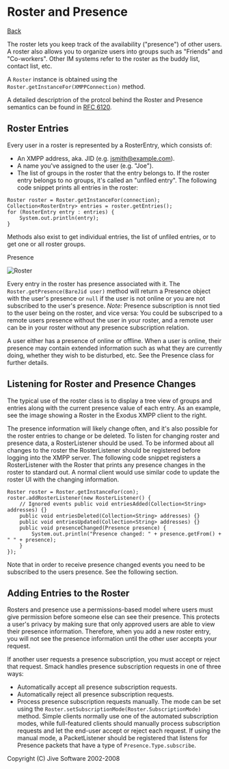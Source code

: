 Roster and Presence
===================

[Back](index.md)

The roster lets you keep track of the availability ("presence") of other
users. A roster also allows you to organize users into groups such as
"Friends" and "Co-workers". Other IM systems refer to the roster as the buddy
list, contact list, etc.

A `Roster` instance is obtained using the `Roster.getInstanceFor(XMPPConnection)` method.

A detailed descriptrion of the protcol behind the Roster and Presence
semantics can be found in [RFC
6120](https://tools.ietf.org/html/rfc6121).

Roster Entries
--------------

Every user in a roster is represented by a RosterEntry, which consists of:

  * An XMPP address, aka. JID (e.g. jsmith@example.com).
  * A name you've assigned to the user (e.g. "Joe").
  * The list of groups in the roster that the entry belongs to. If the roster entry belongs to no groups, it's called an "unfiled entry".  The following code snippet prints all entries in the roster: 

```
Roster roster = Roster.getInstanceFor(connection);
Collection<RosterEntry> entries = roster.getEntries();
for (RosterEntry entry : entries) {
	System.out.println(entry);
}
```

Methods also exist to get individual entries, the list of unfiled entries, or
to get one or all roster groups.

Presence

![Roster](images/roster.png)

Every entry in the roster has presence associated with it. The
`Roster.getPresence(BareJid user)` method will return a Presence object with
the user's presence or `null` if the user is not online or you are not
subscribed to the user's presence. _Note:_ Presence subscription is
nnot tied to the user being on the roster, and vice versa: You could
be subscriped to a remote users presence without the user in your roster, and
a remote user can be in your roster without any presence subscription relation.

A user either has a presence of online or offline. When a user is online,
their presence may contain extended information such as what they are
currently doing, whether they wish to be disturbed, etc. See the Presence
class for further details.

Listening for Roster and Presence Changes
-----------------------------------------

The typical use of the roster class is to display a tree view of groups and
entries along with the current presence value of each entry. As an example,
see the image showing a Roster in the Exodus XMPP client to the right.

The presence information will likely change often, and it's also possible for
the roster entries to change or be deleted. To listen for changing roster and
presence data, a RosterListener should be used. To be informed about all
changes to the roster the RosterListener should be registered before logging
into the XMPP server. The following code snippet registers a RosterListener
with the Roster that prints any presence changes in the roster to standard
out. A normal client would use similar code to update the roster UI with the
changing information.

```
Roster roster = Roster.getInstanceFor(con);
roster.addRosterListener(new RosterListener() {
	// Ignored events public void entriesAdded(Collection<String> addresses) {}
	public void entriesDeleted(Collection<String> addresses) {}
	public void entriesUpdated(Collection<String> addresses) {}
	public void presenceChanged(Presence presence) {
		System.out.println("Presence changed: " + presence.getFrom() + " " + presence);
	}
});
```

Note that in order to receive presence changed events you need to be subscribed
to the users presence. See the following section.

Adding Entries to the Roster
----------------------------

Rosters and presence use a permissions-based model where users must give
permission before someone else can see their presence. This protects a
user's privacy by making sure that only approved users are able to view their
presence information. Therefore, when you add a new roster entry, you will not
see the presence information until the other user accepts your request.

If another user requests a presence subscription, you must accept or reject
that request. Smack handles presence subscription requests in one of three ways:

  * Automatically accept all presence subscription requests.
  * Automatically reject all presence subscription requests.
  * Process presence subscription requests manually.  The mode can be set using the `Roster.setSubscriptionMode(Roster.SubscriptionMode)` method. Simple clients normally use one of the automated subscription modes, while full-featured clients should manually process subscription requests and let the end-user accept or reject each request. If using the manual mode, a PacketListener should be registered that listens for Presence packets that have a type of `Presence.Type.subscribe`.   

Copyright (C) Jive Software 2002-2008

